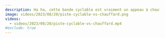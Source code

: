 ```yaml
---
description: Ha ha, cette bande cyclable est vraiment un appeau à chauffards 😅
image: videos/2023/08/20/piste-cyclable-vs-chauffard.png
videos:
  - videos/2023/08/20/piste-cyclable-vs-chauffard.mp4
#exclude: true
---
```

